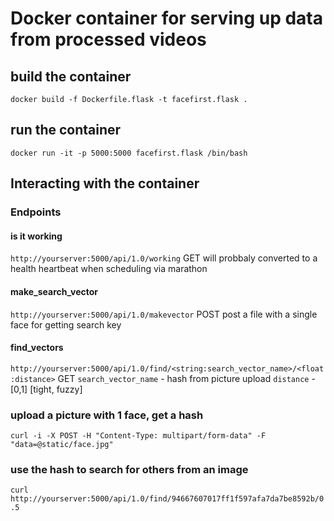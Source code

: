 # Docker container for serving up data from processed videos

## build the container
```docker build -f Dockerfile.flask -t facefirst.flask .```

## run the container
```docker run -it -p 5000:5000 facefirst.flask /bin/bash```

## Interacting with the container

### Endpoints

#### is it working
  ```http://yourserver:5000/api/1.0/working```
  GET
  will probbaly converted to a health heartbeat when scheduling via marathon
   
#### make_search_vector
  ```http://yourserver:5000/api/1.0/makevector```
  POST
  post a file with a single face for getting search key 

#### find_vectors
  ```http://yourserver:5000/api/1.0/find/<string:search_vector_name>/<float:distance>```
  GET
  ```search_vector_name``` - hash from picture upload
  ```distance``` - [0,1] [tight, fuzzy]

### upload a picture with 1 face, get a hash 
```curl -i -X POST -H "Content-Type: multipart/form-data" -F "data=@static/face.jpg"``` 

### use the hash to search for others from an image
```curl http://yourserver:5000/api/1.0/find/94667607017ff1f597afa7da7be8592b/0.5```



